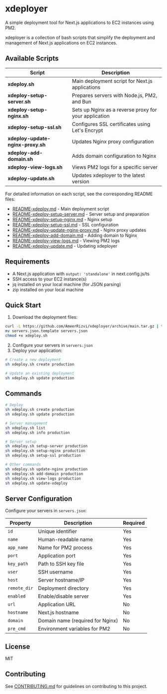 # xdeployer

A simple deployment tool for Next.js applications to EC2 instances using PM2.

xdeployer is a collection of bash scripts that simplify the deployment and management of Next.js applications on EC2 instances.

## Available Scripts

| Script                            | Description                                           |
| --------------------------------- | ----------------------------------------------------- |
| **xdeploy.sh**                    | Main deployment script for Next.js applications       |
| **xdeploy-setup-server.sh**       | Prepares servers with Node.js, PM2, and Bun           |
| **xdeploy-setup-nginx.sh**        | Sets up Nginx as a reverse proxy for your application |
| **xdeploy-setup-ssl.sh**          | Configures SSL certificates using Let's Encrypt       |
| **xdeploy-update-nginx-proxy.sh** | Updates Nginx proxy configuration                     |
| **xdeploy-add-domain.sh**         | Adds domain configuration to Nginx                    |
| **xdeploy-view-logs.sh**          | Views PM2 logs for a specific server                  |
| **xdeploy-update.sh**             | Updates xdeployer to the latest version               |

For detailed information on each script, see the corresponding README files:

- [README-xdeploy.md](README-xdeploy.md) - Main deployment script
- [README-xdeploy-setup-server.md](README-xdeploy-setup-server.md) - Server setup and preparation
- [README-xdeploy-setup-nginx.md](README-xdeploy-setup-nginx.md) - Nginx setup
- [README-xdeploy-setup-ssl.md](README-xdeploy-setup-ssl.md) - SSL configuration
- [README-xdeploy-update-nginx-proxy.md](README-xdeploy-update-nginx-proxy.md) - Nginx proxy updates
- [README-xdeploy-add-domain.md](README-xdeploy-add-domain.md) - Adding domain to Nginx
- [README-xdeploy-view-logs.md](README-xdeploy-view-logs.md) - Viewing PM2 logs
- [README-xdeploy-update.md](README-xdeploy-update.md) - Updating xdeployer

## Requirements

- A Next.js application with `output: 'standalone'` in next.config.js/ts
- SSH access to your EC2 instance(s)
- jq installed on your local machine (for JSON parsing)
- zip installed on your local machine

## Quick Start

1. Download the deployment files:

```bash
curl -L https://github.com/AmeerRizvi/xdeployer/archive/main.tar.gz | tar xz --strip=1 xdeployer-main/xdeploy.sh xdeployer-main/servers.json.template
mv servers.json.template servers.json
chmod +x xdeploy.sh
```

2. Configure your servers in `servers.json`
3. Deploy your application:

```bash
# Create a new deployment
sh xdeploy.sh create production

# Update an existing deployment
sh xdeploy.sh update production
```

## Commands

```bash
# Deploy
sh xdeploy.sh create production
sh xdeploy.sh update production

# Server management
sh xdeploy.sh list
sh xdeploy.sh info production

# Server setup
sh xdeploy.sh setup-server production
sh xdeploy.sh setup-nginx production
sh xdeploy.sh setup-ssl production

# Other commands
sh xdeploy.sh update-nginx production
sh xdeploy.sh add-domain production
sh xdeploy.sh view-logs production
sh xdeploy.sh update-xdeploy
```

## Server Configuration

Configure your servers in `servers.json`:

| Property     | Description                      | Required |
| ------------ | -------------------------------- | -------- |
| `id`         | Unique identifier                | Yes      |
| `name`       | Human-readable name              | Yes      |
| `app_name`   | Name for PM2 process             | Yes      |
| `port`       | Application port                 | Yes      |
| `key_path`   | Path to SSH key file             | Yes      |
| `user`       | SSH username                     | Yes      |
| `host`       | Server hostname/IP               | Yes      |
| `remote_dir` | Deployment directory             | Yes      |
| `enabled`    | Enable/disable server            | Yes      |
| `url`        | Application URL                  | No       |
| `hostname`   | Next.js hostname                 | No       |
| `domain`     | Domain name (required for Nginx) | No       |
| `pre_cmd`    | Environment variables for PM2    | No       |

## License

MIT

## Contributing

See [CONTRIBUTING.md](CONTRIBUTING.md) for guidelines on contributing to this project.
